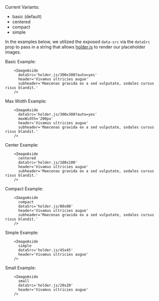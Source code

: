 Current Variants:
* basic (default)
* centered
* compact
* simple

In the examples below, we utilized the exposed `data-src` via the `dataSrc` prop to pass in a string that allows
[holder.js](https://www.npmjs.com/package/holderjs) to render our placeholder images.

Basic Example:

```example
    <ImageAside
      dataSrc='holder.js/300x300?auto=yes'
      header='Vivamus ultricies augue'
      subheader='Maecenas gravida ex a sed vulputate, sodales cursus risus blandit.'
    />
```

Max Width Example:

```example
    <ImageAside
      dataSrc='holder.js/300x300?auto=yes'
      maxWidth='200px'
      header='Vivamus ultricies augue'
      subheader='Maecenas gravida ex a sed vulputate, sodales cursus risus blandit.'
    />
```

Center Example:

```example
    <ImageAside
      centered
      dataSrc='holder.js/100x100'
      header='Vivamus ultricies augue'
      subheader='Maecenas gravida ex a sed vulputate, sodales cursus risus blandit.'
    />
```

Compact Example:

```example
    <ImageAside
      compact
      dataSrc='holder.js/80x80'
      header='Vivamus ultricies augue'
      subheader='Maecenas gravida ex a sed vulputate, sodales cursus risus blandit.'
    />
```


Simple Example:

```example
    <ImageAside
      simple
      dataSrc='holder.js/45x45'
      header='Vivamus ultricies augue'
    />
```

Small Example:

```example
    <ImageAside
      small
      dataSrc='holder.js/20x20'
      header='Vivamus ultricies augue'
    />
```
